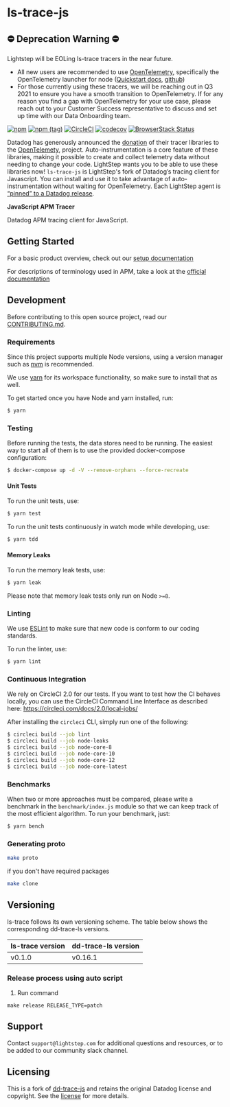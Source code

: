 # ls-trace-js

## ⛔️ Deprecation Warning ⛔️
Lightstep will be EOLing ls-trace tracers in the near future.
* All new users are recommended to use [OpenTelemetry](https://github.com/open-telemetry/opentelemetry-js), specifically the OpenTelemetry launcher for node ([Quickstart docs](https://docs.lightstep.com/docs/quick-start-1), [github](https://github.com/lightstep/otel-launcher-node))
* For those currently using these tracers, we will be reaching out in Q3 2021 to ensure you have a smooth transition to OpenTelemetry. If for any reason you find a gap with OpenTelemetry for your use case, please reach out to your Customer Success representative to discuss and set up time with our Data Onboarding team.

[![npm](https://img.shields.io/npm/v/ls-trace.svg?colorB=blue)](https://www.npmjs.com/package/ls-trace)
[![npm (tag)](https://img.shields.io/npm/v/ls-trace/dev.svg)](https://www.npmjs.com/package/ls-trace/v/dev)
[![CircleCI](https://circleci.com/gh/lightstep/ls-trace-js.svg?style=shield)](https://circleci.com/gh/lightstep/ls-trace-js)
[![codecov](https://codecov.io/gh/lightstep/ls-trace-js/branch/master/graph/badge.svg)](https://codecov.io/gh/lightstep/ls-trace-js)
[![BrowserStack Status](https://automate.browserstack.com/badge.svg?badge_key=TU95QWlIQXhOcGw2YkdvVGpSYkNLK2QveGlwbmRYc3FSVFRtMUcza3hhQT0tLWErRVVDMFMvWnVIU3p5OE9ZSFJWeXc9PQ==--f63f623010664e0a1776325aefd8d119362f31d4)](https://automate.browserstack.com/public-build/TU95QWlIQXhOcGw2YkdvVGpSYkNLK2QveGlwbmRYc3FSVFRtMUcza3hhQT0tLWErRVVDMFMvWnVIU3p5OE9ZSFJWeXc9PQ==--f63f623010664e0a1776325aefd8d119362f31d4)

Datadog has generously announced the [donation](https://www.datadoghq.com/blog/opentelemetry-instrumentation) of their tracer libraries to the [OpenTelemety](https://opentelemetry.io/), project. Auto-instrumentation is a core feature of these libraries, making it possible to create and collect telemetry data without needing to change your code. LightStep wants you to be able to use these libraries now! `ls-trace-js` is LightStep's fork of Datadog’s tracing client for Javascript. You can install and use it to take advantage of auto-instrumentation without waiting for OpenTelemetry. Each LightStep agent is [“pinned” to a Datadog release](#versioning).

**JavaScript APM Tracer**

Datadog APM tracing client for JavaScript.

## Getting Started

For a basic product overview, check out our [setup documentation](https://docs.lightstep.com/docs/nodejs-auto-instrumentation)

For descriptions of terminology used in APM, take a look at the [official documentation](https://docs.lightstep.com/docs/understand-distributed-tracing)

## Development

Before contributing to this open source project, read our [CONTRIBUTING.md](https://github.com/lightstep/ls-trace-js/blob/master/CONTRIBUTING.md).

### Requirements

Since this project supports multiple Node versions, using a version
manager such as [nvm](https://github.com/creationix/nvm) is recommended.

We use [yarn](https://yarnpkg.com/) for its workspace functionality, so make sure to install that as well.

To get started once you have Node and yarn installed, run:

```sh
$ yarn
```

### Testing

Before running the tests, the data stores need to be running.
The easiest way to start all of them is to use the provided
docker-compose configuration:

```sh
$ docker-compose up -d -V --remove-orphans --force-recreate
```

#### Unit Tests

To run the unit tests, use:

```sh
$ yarn test
```

To run the unit tests continuously in watch mode while developing, use:

```sh
$ yarn tdd
```

#### Memory Leaks

To run the memory leak tests, use:

```sh
$ yarn leak
```

Please note that memory leak tests only run on Node `>=8`.

### Linting

We use [ESLint](https://eslint.org) to make sure that new code is
conform to our coding standards.

To run the linter, use:

```sh
$ yarn lint
```

### Continuous Integration

We rely on CircleCI 2.0 for our tests. If you want to test how the CI behaves
locally, you can use the CircleCI Command Line Interface as described here:
https://circleci.com/docs/2.0/local-jobs/

After installing the `circleci` CLI, simply run one of the following:

```sh
$ circleci build --job lint
$ circleci build --job node-leaks
$ circleci build --job node-core-8
$ circleci build --job node-core-10
$ circleci build --job node-core-12
$ circleci build --job node-core-latest
```

### Benchmarks

When two or more approaches must be compared, please write a benchmark
in the `benchmark/index.js` module so that we can keep track of the
most efficient algorithm. To run your benchmark, just:

```sh
$ yarn bench

```
### Generating proto
```sh
make proto
```

if you don't have required packages
```sh
make clone
```


## Versioning

ls-trace follows its own versioning scheme. The table below shows the corresponding dd-trace-ls versions.

| ls-trace version | dd-trace-ls version |
|------------------|---------------------|
| v0.1.0           | v0.16.1             |


### Release process using auto script 
1. Run command
```commandline
make release RELEASE_TYPE=patch
```


## Support

Contact `support@lightstep.com` for additional questions and resources, or to be added to our community slack channel.

## Licensing

This is a fork of [dd-trace-js][dd-trace-js repo] and retains the original Datadog license and copyright. See the [license][license file] for more details.

[dd-trace-js repo]: https://github.com/DataDog/dd-trace-js
[license file]: https://github.com/lightstep/ls-trace-js/blob/master/LICENSE

